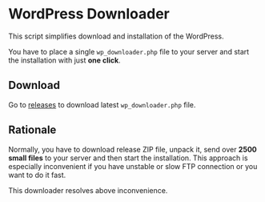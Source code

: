 # WordPress Downloader

This script simplifies download and installation of the WordPress.

You have to place a single `wp_downloader.php` file to your server and start the installation with just **one click**.

## Download

Go to [releases](https://github.com/kildom/wp_downloader/releases) to download latest `wp_downloader.php` file.

## Rationale

Normally, you have to download release ZIP file, unpack it, send over **2500 small files** to your server and then start the installation.
This approach is especially inconvenient if you have unstable or slow FTP connection or you want to do it fast.

This downloader resolves above inconvenience.
